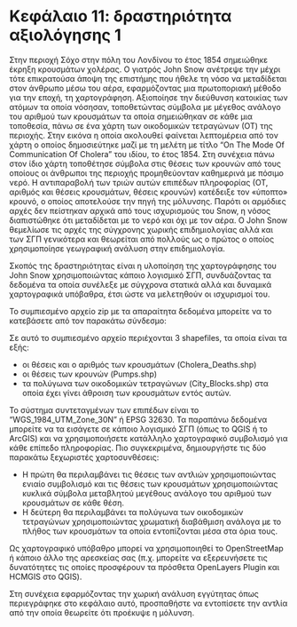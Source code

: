 # Κεφάλαιο 11: δραστηριότητα αξιολόγησης 1

Στην περιοχή Σόχο στην πόλη του Λονδίνου το έτος 1854 σημειώθηκε έκρηξη κρουσμάτων χολέρας. Ο γιατρός John Snow ανέτρεψε την μέχρι τότε επικρατούσα άποψη της επιστήμης που ήθελε τη νόσο να μεταδίδεται στον άνθρωπο μέσω του αέρα, εφαρμόζοντας μια πρωτοποριακή μέθοδο για την εποχή, τη χαρτογράφηση. Αξιοποίησε την διεύθυνση κατοικίας των ατόμων τα οποία νόσησαν, τοποθετώντας σύμβολα με μέγεθος ανάλογο του αριθμού των κρουσμάτων τα οποία σημειώθηκαν σε κάθε μια τοποθεσία, πάνω σε ένα χάρτη των οικοδομικών τετραγώνων (ΟΤ) της περιοχής. Στην εικόνα η οποία ακολουθεί φαίνεται λεπτομέρεια από τον χάρτη ο οποίος δημοσιεύτηκε μαζί με τη μελέτη με τίτλο “On The Mode Of Communication Of Cholera” του ιδίου, το έτος 1854. Στη συνέχεια πάνω στον ίδιο χάρτη τοποθέτησε σύμβολα στις θέσεις των κρουνών από τους οποίους οι άνθρωποι της περιοχής προμηθεύονταν καθημερινά με πόσιμο νερό. Η αντιπαραβολή των τριών αυτών επιπέδων πληροφορίας (ΟΤ, αριθμός και θέσεις κρουσμάτων, θέσεις κρουνών) κατέδειξε τον «ύποπτο» κρουνό, ο οποίος αποτελούσε την πηγή της μόλυνσης. Παρότι οι αρμόδιες αρχές δεν πείστηκαν αρχικά από τους ισχυρισμούς του Snow, η νόσος διαπιστώθηκε ότι μεταδίδεται με το νερό και όχι με τον αέρα. Ο John Snow θεμελίωσε τις αρχές της σύγχρονης χωρικής επιδημιολογίας αλλά και των ΣΓΠ γενικότερα και θεωρείται από πολλούς ως ο πρώτος ο οποίος χρησιμοποίησε γεωγραφική ανάλυση στην επιδημιολογία.

Σκοπός της δραστηριότητας είναι η υλοποίηση της χαρτογράφησης του John Snow χρησιμοποιώντας κάποιο λογισμικό ΣΓΠ, συνδυάζοντας τα δεδομένα τα οποία συνέλεξε με σύγχρονα στατικά αλλά και δυναμικά χαρτογραφικά υπόβαθρα, έτσι ώστε να μελετηθούν οι ισχυρισμοί του.

To συμπιεσμένο αρχείο zip με τα απαραίτητα δεδομένα μπορείτε να το κατεβάσετε από τον παρακάτω σύνδεσμο:

Σε αυτό το συμπιεσμένο αρχείο περιέχονται 3 shapefiles, τα οποία είναι τα εξής:

- οι θέσεις και ο αριθμός των κρουσμάτων (Cholera_Deaths.shp)
- οι θέσεις των κρουνών (Pumps.shp)
- τα πολύγωνα των οικοδομικών τετραγώνων (City_Blocks.shp) στα οποία έχει γίνει άθροιση των κρουσμάτων εντός αυτών. 

Το σύστημα συντεταγμένων των επιπέδων είναι το “WGS_1984_UTM_Zone_30N” ή EPSG 32630. Τα παραπάνω δεδομένα μπορείτε να τα εισάγετε σε κάποιο λογισμικό ΣΓΠ (όπως το QGIS ή το ArcGIS) και να χρησιμοποιήσετε κατάλληλο χαρτογραφικό συμβολισμό για κάθε επίπεδο πληροφορίας. Πιο συγκεκριμένα, δημιουργήστε τις δύο παρακάτω ξεχωριστές χαρτοσυνθέσεις:

- Η πρώτη θα περιλαμβάνει τις θέσεις των αντλιών χρησιμοποιώντας ενιαίο συμβολισμό και τις θέσεις των κρουσμάτων χρησιμοποιώντας κυκλικά σύμβολα μεταβλητού μεγέθους ανάλογο του αριθμού των κρουσμάτων σε κάθε θέση.
- Η δεύτερη θα περιλαμβάνει τα πολύγωνα των οικοδομικών τετραγώνων χρησιμοποιώντας χρωματική διαβάθμιση ανάλογα με το πλήθος των κρουσμάτων τα οποία εντοπίζονται μέσα στα όρια τους.

Ως χαρτογραφικό υπόβαθρο μπορεί να χρησιμοποιηθεί το OpenStreetMap ή κάποιο άλλο της αρεσκείας σας (π.χ. μπορείτε να εξερευνήσετε τις δυνατότητες τις οποίες προσφέρουν τα πρόσθετα OpenLayers Plugin και HCMGIS στο QGIS).

Στη συνέχεια εφαρμόζοντας την χωρική ανάλυση εγγύτητας όπως περιεγράφηκε στο κεφάλαιο αυτό, προσπαθήστε να εντοπίσετε την αντλία από την οποία θεωρείτε ότι προέκυψε η μόλυνση.
